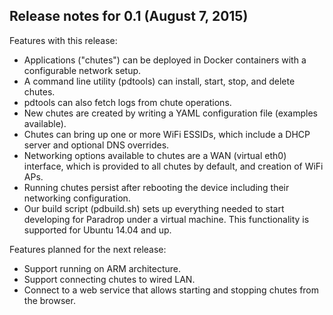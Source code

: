 Release notes for 0.1 (August 7, 2015)
--------------------------------------

Features with this release:
* Applications ("chutes") can be deployed in Docker containers with a configurable network setup.
* A command line utility (pdtools) can install, start, stop, and delete chutes.
* pdtools can also fetch logs from chute operations.
* New chutes are created by writing a YAML configuration file (examples available).
* Chutes can bring up one or more WiFi ESSIDs, which include a DHCP server and optional DNS overrides.
* Networking options available to chutes are a WAN (virtual eth0) interface, which is provided to all chutes by default, and creation of WiFi APs.
* Running chutes persist after rebooting the device including their networking configuration.
* Our build script (pdbuild.sh) sets up everything needed to start developing for Paradrop under a virtual machine.  This functionality is supported for Ubuntu 14.04 and up.

Features planned for the next release:
* Support running on ARM architecture.
* Support connecting chutes to wired LAN.
* Connect to a web service that allows starting and stopping chutes from the browser.

